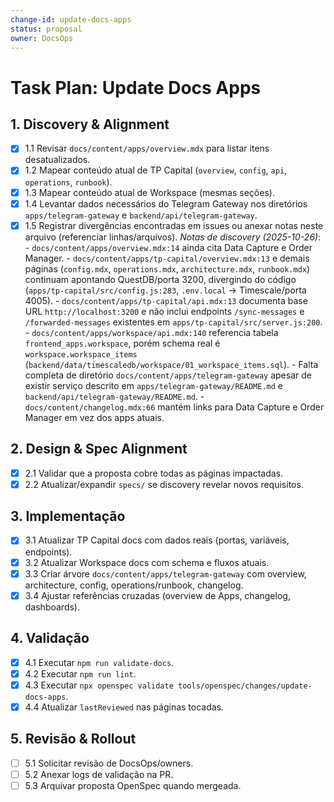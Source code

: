 ```yaml
---
change-id: update-docs-apps
status: proposal
owner: DocsOps
---
```


# Task Plan: Update Docs Apps

## 1. Discovery & Alignment

- [x] 1.1 Revisar `docs/content/apps/overview.mdx` para listar itens desatualizados.
- [x] 1.2 Mapear conteúdo atual de TP Capital (`overview`, `config`, `api`, `operations`, `runbook`).
- [x] 1.3 Mapear conteúdo atual de Workspace (mesmas seções).
- [x] 1.4 Levantar dados necessários do Telegram Gateway nos diretórios `apps/telegram-gateway` e `backend/api/telegram-gateway`.
- [x] 1.5 Registrar divergências encontradas em issues ou anexar notas neste arquivo (referenciar linhas/arquivos).
      *Notas de discovery (2025-10-26)*:
      - `docs/content/apps/overview.mdx:14` ainda cita Data Capture e Order Manager.
      - `docs/content/apps/tp-capital/overview.mdx:13` e demais páginas (`config.mdx`, `operations.mdx`, `architecture.mdx`, `runbook.mdx`) continuam apontando QuestDB/porta 3200, divergindo do código (`apps/tp-capital/src/config.js:283`, `.env.local` → Timescale/porta 4005).
      - `docs/content/apps/tp-capital/api.mdx:13` documenta base URL `http://localhost:3200` e não inclui endpoints `/sync-messages` e `/forwarded-messages` existentes em `apps/tp-capital/src/server.js:200`.
      - `docs/content/apps/workspace/api.mdx:140` referencia tabela `frontend_apps.workspace`, porém schema real é `workspace.workspace_items` (`backend/data/timescaledb/workspace/01_workspace_items.sql`).
      - Falta completa de diretório `docs/content/apps/telegram-gateway` apesar de existir serviço descrito em `apps/telegram-gateway/README.md` e `backend/api/telegram-gateway/README.md`.
      - `docs/content/changelog.mdx:66` mantém links para Data Capture e Order Manager em vez dos apps atuais.

## 2. Design & Spec Alignment

- [x] 2.1 Validar que a proposta cobre todas as páginas impactadas.
- [x] 2.2 Atualizar/expandir `specs/` se discovery revelar novos requisitos.

## 3. Implementação

- [x] 3.1 Atualizar TP Capital docs com dados reais (portas, variáveis, endpoints).
- [x] 3.2 Atualizar Workspace docs com schema e fluxos atuais.
- [x] 3.3 Criar árvore `docs/content/apps/telegram-gateway` com overview, architecture, config, operations/runbook, changelog.
- [x] 3.4 Ajustar referências cruzadas (overview de Apps, changelog, dashboards).

## 4. Validação

- [x] 4.1 Executar `npm run validate-docs`.
- [x] 4.2 Executar `npm run lint`.
- [x] 4.3 Executar `npx openspec validate tools/openspec/changes/update-docs-apps`.
- [x] 4.4 Atualizar `lastReviewed` nas páginas tocadas.

## 5. Revisão & Rollout

- [ ] 5.1 Solicitar revisão de DocsOps/owners.
- [ ] 5.2 Anexar logs de validação na PR.
- [ ] 5.3 Arquivar proposta OpenSpec quando mergeada.
